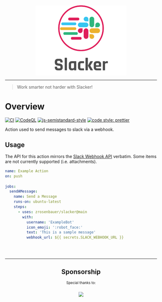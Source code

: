 <div>
    <p align="center">
        <img src="/logo.png" align="center" width="300" />
    </p>
    <hr>
</div>

> Work smarter not harder with Slacker!

# Overview

[![CI](https://github.com/zrosenbauer/slacker/actions/workflows/ci.yaml/badge.svg)](https://github.com/zrosenbauer/slacker/actions/workflows/ci.yaml)
[![CodeQL](https://github.com/zrosenbauer/slacker/actions/workflows/codeql-analysis.yml/badge.svg)](https://github.com/zrosenbauer/slacker/actions/workflows/codeql-analysis.yml)
[![js-semistandard-style](https://img.shields.io/badge/code%20style-semistandard-brightgreen.svg?style=flat-square)](https://github.com/standard/semistandard)
[![code style: prettier](https://img.shields.io/badge/code_style-prettier-ff69b4.svg?style=flat-square)](https://github.com/prettier/prettier)

Action used to send messages to slack via a webhook.

## Usage

The API for this action mirrors the [Slack Webhook API](https://api.slack.com/methods/chat.postMessage) verbatim. Some items are not currently supported (i.e. attachments).

```yaml
name: Example Action
on: push

jobs:
  sendAMessage:
    name: Send a Message
    runs-on: ubuntu-latest
    steps:
      - uses: zrosenbauer/slacker@main
        with:
          username: 'ExampleBot'
          icon_emoji: ':robot_face:'
          text: 'This is a sample message'
          webhook_url: ${{ secrets.SLACK_WEBHOOK_URL }}
```

<br>
<br>
<hr>
<div align="center">
      <h2>Sponsorship</h1>
      <sup>Special thanks to:</sup>
      <br>
      <br>
      <a href="https://joggr.io">
      <img src="https://storage.googleapis.com/joggr-public-assets/logos/logo.png" width="160"/>
      </a>
</div>
